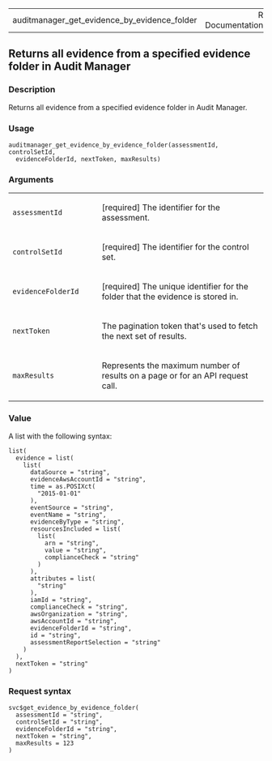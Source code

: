 <table style="width: 100%;">
<tbody>
<tr class="odd">
<td>auditmanager_get_evidence_by_evidence_folder</td>
<td style="text-align: right;">R Documentation</td>
</tr>
</tbody>
</table>

## Returns all evidence from a specified evidence folder in Audit Manager

### Description

Returns all evidence from a specified evidence folder in Audit Manager.

### Usage

    auditmanager_get_evidence_by_evidence_folder(assessmentId, controlSetId,
      evidenceFolderId, nextToken, maxResults)

### Arguments

<table>
<colgroup>
<col style="width: 35%" />
<col style="width: 65%" />
</colgroup>
<tbody>
<tr class="odd">
<td><code
id="auditmanager_get_evidence_by_evidence_folder_:_assessmentId">assessmentId</code></td>
<td><p>[required] The identifier for the assessment.</p></td>
</tr>
<tr class="even">
<td><code
id="auditmanager_get_evidence_by_evidence_folder_:_controlSetId">controlSetId</code></td>
<td><p>[required] The identifier for the control set.</p></td>
</tr>
<tr class="odd">
<td><code
id="auditmanager_get_evidence_by_evidence_folder_:_evidenceFolderId">evidenceFolderId</code></td>
<td><p>[required] The unique identifier for the folder that the evidence
is stored in.</p></td>
</tr>
<tr class="even">
<td><code
id="auditmanager_get_evidence_by_evidence_folder_:_nextToken">nextToken</code></td>
<td><p>The pagination token that's used to fetch the next set of
results.</p></td>
</tr>
<tr class="odd">
<td><code
id="auditmanager_get_evidence_by_evidence_folder_:_maxResults">maxResults</code></td>
<td><p>Represents the maximum number of results on a page or for an API
request call.</p></td>
</tr>
</tbody>
</table>

### Value

A list with the following syntax:

    list(
      evidence = list(
        list(
          dataSource = "string",
          evidenceAwsAccountId = "string",
          time = as.POSIXct(
            "2015-01-01"
          ),
          eventSource = "string",
          eventName = "string",
          evidenceByType = "string",
          resourcesIncluded = list(
            list(
              arn = "string",
              value = "string",
              complianceCheck = "string"
            )
          ),
          attributes = list(
            "string"
          ),
          iamId = "string",
          complianceCheck = "string",
          awsOrganization = "string",
          awsAccountId = "string",
          evidenceFolderId = "string",
          id = "string",
          assessmentReportSelection = "string"
        )
      ),
      nextToken = "string"
    )

### Request syntax

    svc$get_evidence_by_evidence_folder(
      assessmentId = "string",
      controlSetId = "string",
      evidenceFolderId = "string",
      nextToken = "string",
      maxResults = 123
    )
